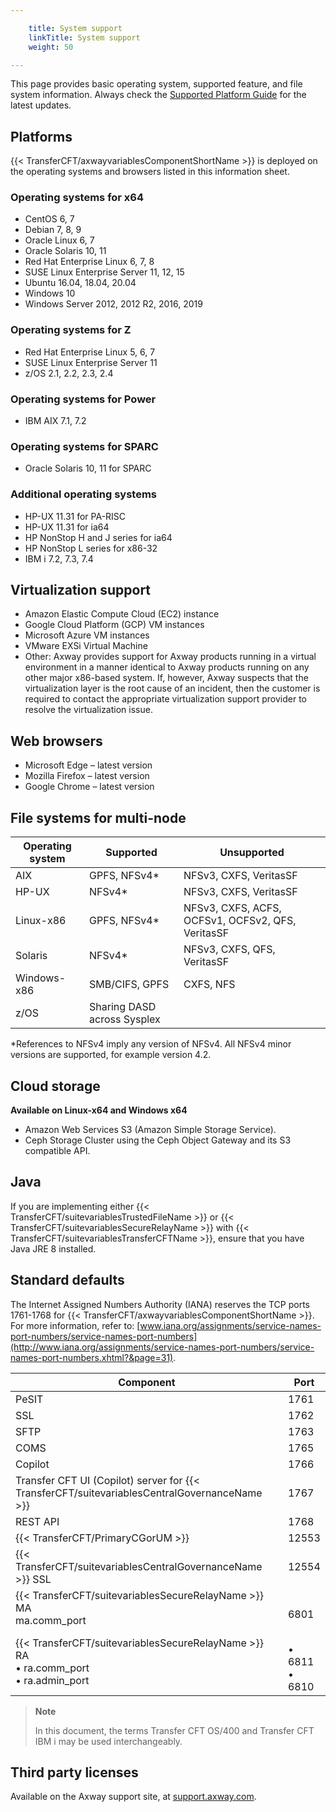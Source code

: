 ```yaml
---

    title: System support
    linkTitle: System support
    weight: 50

---
```

This page provides basic operating system, supported feature, and file system information. Always check the [Supported Platform Guide](https://docs.axway.com/bundle/Axway_Products_SupportedPlatforms_allOS_en/resource/Axway_Products_SupportedPlatforms_allOS_en.pdf) for the latest updates.

## Platforms

{{< TransferCFT/axwayvariablesComponentShortName  >}} is deployed on the operating systems and browsers listed in this information sheet.

### Operating systems for x64

- CentOS 6, 7
- Debian 7, 8, 9
- Oracle Linux 6, 7
- Oracle Solaris 10, 11
- Red Hat Enterprise Linux 6, 7, 8
- SUSE Linux Enterprise Server 11, 12, 15
- Ubuntu 16.04, 18.04, 20.04
- Windows 10
- Windows Server 2012, 2012 R2, 2016, 2019

### Operating systems for Z

- Red Hat Enterprise Linux 5, 6, 7
- SUSE Linux Enterprise Server 11
- z/OS 2.1, 2.2, 2.3, 2.4

### Operating systems for Power

- IBM AIX 7.1, 7.2

### Operating systems for SPARC

- Oracle Solaris 10, 11 for SPARC

### Additional operating systems

- HP-UX 11.31 for PA-RISC
- HP-UX 11.31 for ia64
- HP NonStop H and J series for ia64
- HP NonStop L series for x86-32
- IBM i 7.2, 7.3, 7.4

<span id="Virtuali"></span>

## Virtualization support

- Amazon Elastic Compute Cloud (EC2) instance
- Google Cloud Platform (GCP) VM instances
- Microsoft Azure VM instances
- VMware EXSi Virtual Machine
- Other: Axway provides support for Axway products running in a virtual environment in a manner identical to Axway products running on any other major x86-based system. If, however, Axway suspects that the virtualization layer is the root cause of an incident, then the customer is required to contact the appropriate virtualization support provider to resolve the virtualization issue.

## Web browsers

- Microsoft Edge – latest version
- Mozilla Firefox – latest version
- Google Chrome – latest version

## File systems for multi-node


| Operating system  | Supported  | Unsupported  |
| --- | --- | --- |
| AIX  | GPFS, NFSv4*  | NFSv3, CXFS, VeritasSF  |
| HP-UX  | NFSv4*  | NFSv3, CXFS, VeritasSF  |
| Linux-x86  | GPFS, NFSv4*  | NFSv3, CXFS, ACFS, OCFSv1, OCFSv2, QFS, VeritasSF  |
| Solaris  | NFSv4*  | NFSv3, CXFS, QFS, VeritasSF  |
| Windows-x86  | SMB/CIFS, GPFS  | CXFS, NFS  |
| z/OS  | Sharing DASD across Sysplex  |   |


\*References to NFSv4 imply any version of NFSv4. All NFSv4 minor versions are supported, for example version 4.2.

## Cloud storage

**Available on Linux-x64 and Windows x64**

- Amazon Web Services S3 (Amazon Simple Storage Service).
- Ceph Storage Cluster using the Ceph Object Gateway and its S3 compatible API.

## Java

If you are implementing either {{< TransferCFT/suitevariablesTrustedFileName  >}} or {{< TransferCFT/suitevariablesSecureRelayName  >}} with {{< TransferCFT/suitevariablesTransferCFTName  >}}, ensure that you have Java JRE 8 installed.

## Standard defaults

The Internet Assigned Numbers Authority (IANA) reserves the TCP ports 1761-1768 for {{< TransferCFT/axwayvariablesComponentShortName  >}}. For more information, refer to: [www.iana.org/assignments/service-names-port-numbers/service-names-port-numbers](http://www.iana.org/assignments/service-names-port-numbers/service-names-port-numbers.xhtml?&page=31).


| Component  | Port |
| --- | --- |
| PeSIT  | 1761  |
| SSL  | 1762  |
| SFTP  | 1763  |
| COMS  | 1765  |
| Copilot  | 1766  |
| Transfer CFT UI (Copilot) server for {{< TransferCFT/suitevariablesCentralGovernanceName  >}}  | 1767  |
| REST API  | 1768  |
| {{< TransferCFT/PrimaryCGorUM  >}}  | 12553  |
| {{< TransferCFT/suitevariablesCentralGovernanceName  >}} SSL  | 12554  |
| {{< TransferCFT/suitevariablesSecureRelayName  >}} MA<br/> ma.comm_port |  <br/> 6801 |
| {{< TransferCFT/suitevariablesSecureRelayName  >}} RA<br/> • ra.comm_port<br/> • ra.admin_port |  <br/> • 6811<br/> • 6810 |


> **Note**
>
> In this document, the terms Transfer CFT OS/400 and Transfer CFT IBM i may be used interchangeably.

## Third party licenses

Available on the Axway support site, at [support.axway.com](https://support.axway.com/en/documents/document-details/id/1441679).
